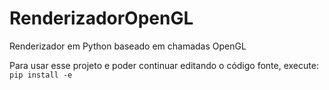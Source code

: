 # RenderizadorOpenGL
Renderizador em Python baseado em chamadas OpenGL

Para usar esse projeto e poder continuar editando o código fonte, execute:
`pip install -e`

